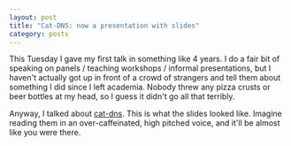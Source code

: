 ```yaml
---
layout: post
title: "Cat-DNS: now a presentation with slides"
category: posts
---
```


This Tuesday I gave my first talk in something like 4 years. I do a fair bit of
speaking on panels / teaching workshops / informal presentations, but I haven't
actually got up in front of a crowd of strangers and tell them about something
I did since I left academia. Nobody threw any pizza crusts or beer bottles at my head, so I guess it didn't go all that terribly.

Anyway, I talked about [cat-dns](http://notwaldorf.github.io/posts/go-cat-dns-go/). This is what the slides looked like. Imagine reading them in an over-caffeinated, high pitched voice, and it'll be almost like you were there.

<script async class="speakerdeck-embed" data-id="eeb463608bad013176a22aa5bb8c7ef3" data-ratio="1.33333333333333" src="//speakerdeck.com/assets/embed.js"></script>
